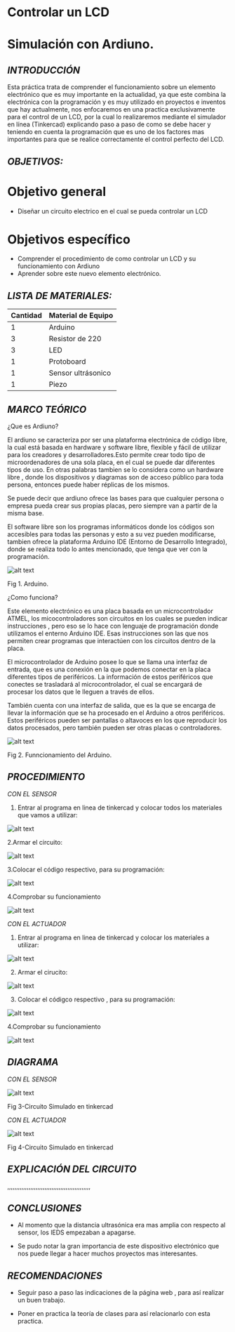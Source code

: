 # Controlar un LCD
# Simulación con Ardiuno.
## *INTRODUCCIÓN*
Esta práctica trata de comprender el funcionamiento sobre un elemento electrónico que es muy importante en la actualidad, ya que este combina la electrónica con la programación y es muy utilizado en proyectos e inventos que hay actualmente, nos enfocaremos en una practica exclusivamente para el control de un LCD, por la cual lo realizaremos mediante el simulador en línea (Tinkercad) explicando paso a paso de como se debe hacer y teniendo en cuenta la programación que es uno de los factores mas importantes para que se realice correctamente el control perfecto del LCD.
## *OBJETIVOS:*

# Objetivo general
- Diseñar un circuito electrico en el cual se pueda controlar un LCD

# Objetivos específico
- Comprender el procedimiento de como controlar un LCD y su funcionamiento con Ardiuno
- Aprender sobre este nuevo elemento electrónico.

## *LISTA DE MATERIALES:*

| Cantidad | Material de Equipo |
| ------------- | ------------- |
| 1  | Arduino |
|  3 | Resistor de 220  |
|  3 | LED    |
| 1  | Protoboard      |
| 1  | Sensor ultrásonico| 
|1   | Piezo  |
## *MARCO TEÓRICO*
¿Que es Ardiuno?

El ardiuno se caracteriza por ser una plataforma electrónica de código libre, la cual está basada en hardware y software libre, flexible y fácil de utilizar para los creadores y desarrolladores.Esto permite crear todo tipo de microordenadores de una sola placa, en el cual se puede dar diferentes tipos de uso.
En otras palabras tambien se lo considera como un hardware libre , donde los dispositivos y diagramas son de acceso público para toda persona, entonces puede haber réplicas de los mismos.

Se puede decir que ardiuno ofrece las bases para que cualquier persona o empresa pueda crear sus propias placas, pero siempre van a partir de la misma base.

El software libre son los programas informáticos donde los códigos son accesibles para todas las personas y esto a su vez pueden modificarse, tambien ofrece la plataforma Arduino IDE (Entorno de Desarrollo Integrado), donde se realiza todo lo antes mencionado, que tenga que ver con la programación.


![alt text](https://github.com/Kevi7k/Trabajo-Extra/blob/master/im%C3%A1genes/arduino.jpg)

Fig 1. Arduino.


¿Como funciona?

Este elemento electrónico es una placa basada en un microcontrolador ATMEL, los micocontroladores son circuitos en los cuales se pueden indicar instrucciones , pero eso se lo hace con lenguaje de programación donde utilizamos el enterno Arduino IDE. Esas instrucciones son las que nos permiten crear programas que interactúen con los circuitos dentro de la placa.

El microcontrolador de Arduino posee lo que se llama una interfaz de entrada, que es una conexión en la que podemos conectar en la placa diferentes tipos de periféricos. La información de estos periféricos que conectes se trasladará al microcontrolador, el cual se encargará de procesar los datos que le lleguen a través de ellos.

También cuenta con una interfaz de salida, que es la que se encarga de llevar la información que se ha procesado en el Arduino a otros periféricos. Estos periféricos pueden ser pantallas o altavoces en los que reproducir los datos procesados, pero también pueden ser otras placas o controladores.

![alt text](https://github.com/Kevi7k/Trabajo-Extra/blob/master/im%C3%A1genes/como%20funciona.jpg)

Fig 2. Funncionamiento del Arduino.




## *PROCEDIMIENTO*
*CON EL SENSOR*

1. Entrar al programa en linea de tinkercad y colocar todos los materiales que vamos a utilizar:

![alt text](https://github.com/Kevi7k/Trabajo-Extra/blob/master/im%C3%A1genes/Paso%201.png)

2.Armar el circuito:

![alt text](https://github.com/Kevi7k/Trabajo-Extra/blob/master/im%C3%A1genes/Paso%202.png)

3.Colocar el código respectivo, para su programación:

![alt text](https://github.com/Kevi7k/Trabajo-Extra/blob/master/im%C3%A1genes/Paso%203.png)

4.Comprobar su funcionamiento

![alt text](https://github.com/Kevi7k/Trabajo-Extra/blob/master/im%C3%A1genes/Paso%204.png)

*CON EL ACTUADOR*

1. Entrar al programa en linea de tinkercad y colocar los materiales a utilizar:

![alt text](https://github.com/Kevi7k/Trabajo-Extra/blob/master/im%C3%A1genes/paso%201.1.png)

2. Armar el cirucito:

![alt text](https://github.com/Kevi7k/Trabajo-Extra/blob/master/im%C3%A1genes/paso%202.1.png)

3. Colocar el códigco respectivo , para su programación:

![alt text](https://github.com/Kevi7k/Trabajo-Extra/blob/master/im%C3%A1genes/paso%203.1.png)

4.Comprobar su funcionamiento

![alt text](https://github.com/Kevi7k/Trabajo-Extra/blob/master/im%C3%A1genes/paso%204.1.png)



## *DIAGRAMA*
*CON EL SENSOR*

![alt text](https://github.com/Kevi7k/Trabajo-Extra/blob/master/im%C3%A1genes/diagrama..png)

Fig 3-Circuito Simulado en tinkercad

*CON EL ACTUADOR*

![alt text](https://github.com/Kevi7k/Trabajo-Extra/blob/master/im%C3%A1genes/diagrama%201.1.png)

Fig 4-Circuito Simulado en tinkercad


## *EXPLICACIÓN DEL CIRCUITO*

,,,,,,,,,,,,,,,,,,,,,,,,,,,,,,,,,,,,,,,,,,,,,,,

## *CONCLUSIONES*

- Al momento que la distancia ultrasónica era mas amplia con respecto al sensor, los lEDS empezaban a apagarse.

- Se pudo notar la gran importancia de este dispositivo electrónico que nos puede llegar a hacer muchos proyectos mas interesantes.

## *RECOMENDACIONES*
- Seguir paso a paso las indicaciones de la página web , para así realizar un buen trabajo.

- Poner en practica la teoría de clases para así relacionarlo con esta practica.
